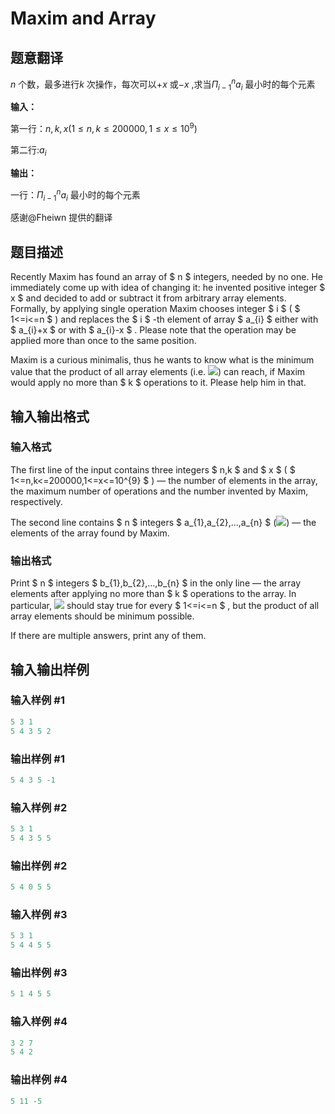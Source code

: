 # Maxim and Array

## 题意翻译

$n$ 个数，最多进行$k$ 次操作，每次可以$+x$ 或$-x$ ,求当$\Pi_{i-1}^na_i$ 最小时的每个元素

**输入：**

第一行：$n,k,x(1\leq n,k\leq 200000,1\leq x\leq 10^9)$

第二行:$a_i$

**输出：**

一行：$\Pi_{i-1}^na_i$ 最小时的每个元素

感谢@Fheiwn 提供的翻译

## 题目描述

Recently Maxim has found an array of $ n $ integers, needed by no one. He immediately come up with idea of changing it: he invented positive integer $ x $ and decided to add or subtract it from arbitrary array elements. Formally, by applying single operation Maxim chooses integer $ i $ ( $ 1<=i<=n $ ) and replaces the $ i $ -th element of array $ a_{i} $ either with $ a_{i}+x $ or with $ a_{i}-x $ . Please note that the operation may be applied more than once to the same position.

Maxim is a curious minimalis, thus he wants to know what is the minimum value that the product of all array elements (i.e. ![](https://cdn.luogu.com.cn/upload/vjudge_pic/CF721D/ae24ba75281e48338d849938ea05477ca771d520.png)) can reach, if Maxim would apply no more than $ k $ operations to it. Please help him in that.

## 输入输出格式

### 输入格式

The first line of the input contains three integers $ n,k $ and $ x $ ( $ 1<=n,k<=200000,1<=x<=10^{9} $ ) — the number of elements in the array, the maximum number of operations and the number invented by Maxim, respectively.

The second line contains $ n $ integers $ a_{1},a_{2},...,a_{n} $ (![](https://cdn.luogu.com.cn/upload/vjudge_pic/CF721D/572ce5a5b9bda792f62b8b3f471edc8abe20d325.png)) — the elements of the array found by Maxim.

### 输出格式

Print $ n $ integers $ b_{1},b_{2},...,b_{n} $ in the only line — the array elements after applying no more than $ k $ operations to the array. In particular, ![](https://cdn.luogu.com.cn/upload/vjudge_pic/CF721D/b40db9bc1a1c2c92af05e7feaa65d75eb4d3773f.png) should stay true for every $ 1<=i<=n $ , but the product of all array elements should be minimum possible.

If there are multiple answers, print any of them.

## 输入输出样例

### 输入样例 #1

```cpp
5 3 1
5 4 3 5 2

```
### 输出样例 #1

```cpp
5 4 3 5 -1 

```
### 输入样例 #2

```cpp
5 3 1
5 4 3 5 5

```
### 输出样例 #2

```cpp
5 4 0 5 5 

```
### 输入样例 #3

```cpp
5 3 1
5 4 4 5 5

```
### 输出样例 #3

```cpp
5 1 4 5 5 

```
### 输入样例 #4

```cpp
3 2 7
5 4 2

```
### 输出样例 #4

```cpp
5 11 -5 

```
